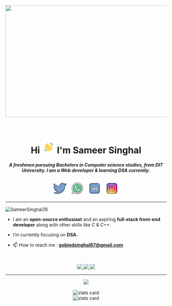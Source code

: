 <p align="center">
<img src="https://user-images.githubusercontent.com/74038190/225813708-98b745f2-7d22-48cf-9150-083f1b00d6c9.gif" height="350px" width="1500px">
</p>
<br>
<h1 align="center">
    Hi 
    <img src="./assets/wave.gif" alt="Waving hand animated gif" height="40" width="40"/>
    I'm Sameer Singhal
</h1>
<h5 align="center">
A freshmen pursuing Bachelors in Computer science studies, from DIT University. I am a Web developer & learning DSA currently.
</h5>


<p align="center">
    <a href="https://twitter.com/SameerS73068018" target="_blank"> <img src="./assets/twitter.png" alt="twitter" width="50px"></a>
    <a href="https://wa.me/+919818679869/" target="_blank"> <img src="./assets/whatsapp.png" alt="twitter" width="50px"></a>
    <a href="https://www.linkedin.com/public-profile/settings?trk=d_flagship3_profile_self_view_public_profile" target="_blank"> <img src="./assets/linkedin.png" alt="twitter" width="50px"></a>
    <a href="https://www.instagram.com/xxsober._.samxx/" target="_blank"> <img src="./assets/instagram.png" alt="twitter" width="50px"></a>
    
</p>

<hr>
<p align="left"> 
    <img src="https://komarev.com/ghpvc/?username=SameerSinghal26&label=Profile%20views&color=0e75b6&style=flat" alt="SameerSinghal26" /> 
</p>
    

- I am an **open-source enthusiast** and an aspiring **full-stack front-end developer** along with other skills like C & C++.

- I’m currently focusing on **DSA.**



- 📫 How to reach me : **gobindsinghal87@gmail.com**

<br>
<p align="center">

<a href="https://skillicons.dev">
<img src="https://skillicons.dev/icons?i=git,github,c,cpp" />
<img src="https://skillicons.dev/icons?i=html,css" />
<img src="https://skillicons.dev/icons?i=bootstrap,vscode" />
</a>
    
</p>

<hr>
<p align="center"> <img src="https://holopin.me/sameersinghal26"> </p>

<p align="center">
    <img  alt="stats card" height="200px" width="400px" src="https://github-readme-streak-stats.herokuapp.com/?user=SameerSinghal26&theme=radical">
    <br>
    <img  alt="stats card" height="200px" width="400px" src="https://github-readme-stats.vercel.app/api?username=SameerSinghal26&count_private=true&theme=radical&show_icons=true">
    <br>
    <br>
</p>
